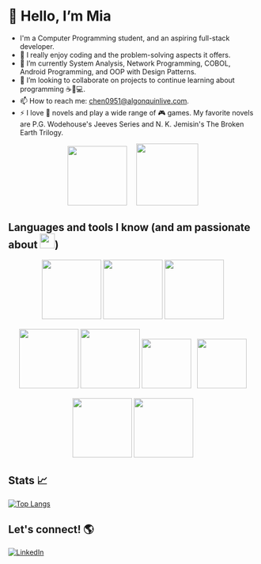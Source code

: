 # 👋 Hello, I’m Mia
- I'm a Computer Programming student, and an aspiring full-stack developer.
- 👀 I really enjoy coding and the problem-solving aspects it offers.
- 🌱 I’m currently System Analysis, Network Programming, COBOL, Android Programming, and OOP with Design Patterns.
- 💞️ I’m looking to collaborate on projects to continue learning about programming ☕🐍💻.
- 📫 How to reach me: chen0951@algonquinlive.com.
- ⚡ I love 📖 novels and play a wide range of 🎮 games. My favorite novels are P.G. Wodehouse's Jeeves Series and N. K. Jemisin's The Broken Earth Trilogy.
<div align="center">
<img src="https://github.com/yy-cheng-c/yy-cheng-c/assets/155518309/15bc0070-4860-47ef-bd8a-0e909c1d92a6" height=120>
&nbsp;&nbsp;&nbsp;
<img src="https://github.com/yy-cheng-c/yy-cheng-c/assets/155518309/3f640ca3-5038-489c-bfa8-20afd77bd836" height=125>
</div>


## Languages and tools I know (and am passionate about&nbsp;<img src="https://github.com/yy-cheng-c/yy-cheng-c/assets/155518309/4465f0b7-fa1a-4097-a863-5c301041048a" height=30>)
<div align="center">
  <img src="https://github.com/yy-cheng-c/yy-cheng-c/assets/155518309/82782cf1-f381-4a93-be72-99a971804942" height=120>
  <img src="https://github.com/yy-cheng-c/yy-cheng-c/assets/155518309/c2b2e44c-da26-4f16-a7a2-fe203cd91c17" height=120>
  <img src="https://github.com/yy-cheng-c/yy-cheng-c/assets/155518309/40c182df-5274-4335-b77e-5c47312e52f0" height=120>
  <br><br>
  <img src="https://github.com/yy-cheng-c/yy-cheng-c/assets/155518309/f3297c5f-d112-4eb2-81d6-8624efea81d3" height=120>
  <img src="https://github.com/yy-cheng-c/yy-cheng-c/assets/155518309/d535e72d-bbfc-47d7-9807-7c409aa47f47" height=120>
  <img src="https://github.com/yy-cheng-c/yy-cheng-c/assets/155518309/507633c0-afa2-49e4-945a-aaae18acc27d" height=100>&nbsp;&nbsp;
  <img src="https://github.com/yy-cheng-c/yy-cheng-c/assets/155518309/873bdb7d-f4b8-4e32-80d8-bbb262feefa1" height=100>
  <br><br>
  <img src="https://github.com/yy-cheng-c/yy-cheng-c/assets/155518309/effd98dc-5ce2-4ef5-b91d-e50054181836" height=120>
  <img src="https://github.com/yy-cheng-c/yy-cheng-c/assets/155518309/48d10e6e-99b7-4348-ba35-d8be82240600" height=120>
</div>

## Stats 📈
[![Top Langs](https://github-readme-stats-eta-five-37.vercel.app/api/top-langs/?username=yy-cheng-c&layout=donut&theme=dracula&langs_count=6&exclude_repo=github-readme-stats)](https://github.com/anuraghazra/github-readme-stats)


## Let's connect! 🌎
[![LinkedIn](https://github.com/yy-cheng-c/yy-cheng-c/assets/155518309/b0dd1182-34df-42d4-bdae-ead22663cdd0)](https://www.linkedin.com/in/yiyi-cheng-4a3125294/)
